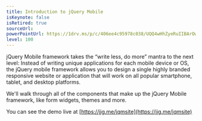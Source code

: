 ```yaml
---
title: Introduction to jQuery Mobile
isKeynote: false
isRetired: true
sourceUrl:
powerPointUrl: https://1drv.ms/p/c/406ee4c95978c038/UQQ4wHhZyeRuIIBArOwAAAAAADv78eGXLTIGRLM
level: 100
---
```

jQuery Mobile framework takes the “write less, do more” mantra to the next level: Instead of writing unique applications for each mobile device or OS, the jQuery mobile framework allows you to design a single highly branded responsive website or application that will work on all popular smartphone, tablet, and desktop platforms.

We'll walk through all of the components that make up the jQuery Mobile framework, like form widgets, themes and more.

You can see the demo live at [https://jjg.me/jqmsite](https://jjg.me/jqmsite)